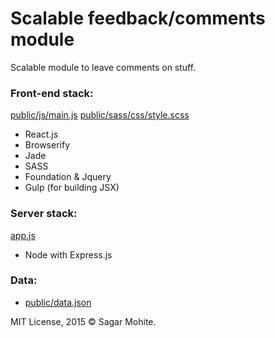 # Scalable feedback/comments module

Scalable module to leave comments on stuff.

### Front-end stack:
[public/js/main.js](public/js/main.js)
[public/sass/css/style.scss](public/sass/css/style.scss)

* React.js
* Browserify
* Jade
* SASS
* Foundation & Jquery
* Gulp (for building JSX)

### Server stack:
[app.js](app.js)
* Node with Express.js

### Data:
* [public/data.json](public/data.json)


MIT License, 2015 © Sagar Mohite.